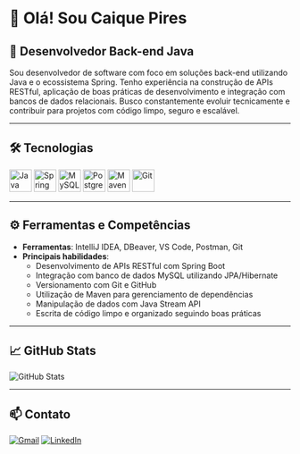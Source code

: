 # 👋 Olá! Sou Caique Pires

## 💼 Desenvolvedor Back-end Java

Sou desenvolvedor de software com foco em soluções back-end utilizando Java e o ecossistema Spring. Tenho experiência na construção de APIs RESTful, aplicação de boas práticas de desenvolvimento e integração com bancos de dados relacionais. Busco constantemente evoluir tecnicamente e contribuir para projetos com código limpo, seguro e escalável.

---

## 🛠️ Tecnologias

<p align="left">
  <img src="https://cdn.jsdelivr.net/gh/devicons/devicon/icons/java/java-original.svg" width="40" height="40" alt="Java"/>
  <img src="https://cdn.jsdelivr.net/gh/devicons/devicon/icons/spring/spring-original.svg" width="40" height="40" alt="Spring Boot"/>
  <img src="https://cdn.jsdelivr.net/gh/devicons/devicon/icons/mysql/mysql-original.svg" width="40" height="40" alt="MySQL"/>
  <img src="https://cdn.jsdelivr.net/gh/devicons/devicon/icons/postgresql/postgresql-original.svg" width="40" height="40" alt="PostgreSQL"/>
  <img src="https://cdn.jsdelivr.net/gh/devicons/devicon/icons/maven/maven-original.svg" width="40" height="40" alt="Maven"/>
  <img src="https://cdn.jsdelivr.net/gh/devicons/devicon/icons/git/git-original.svg" width="40" height="40" alt="Git"/>
</p>

---

## ⚙️ Ferramentas e Competências

- **Ferramentas**: IntelliJ IDEA, DBeaver, VS Code, Postman, Git
- **Principais habilidades**:
  - Desenvolvimento de APIs RESTful com Spring Boot
  - Integração com banco de dados MySQL utilizando JPA/Hibernate
  - Versionamento com Git e GitHub
  - Utilização de Maven para gerenciamento de dependências
  - Manipulação de dados com Java Stream API
  - Escrita de código limpo e organizado seguindo boas práticas

---

## 📈 GitHub Stats

![GitHub Stats](https://github-readme-stats.vercel.app/api?username=caiquepirs&show_icons=true&theme=radical)

---

## 📫 Contato

[![Gmail](https://img.shields.io/badge/Email-Gmail-red?style=flat&logo=gmail)](mailto:pirescaiq@gmail.com)
[![LinkedIn](https://img.shields.io/badge/LinkedIn-LinkedIn-blue?style=flat&logo=linkedin)](https://www.linkedin.com/in/caique-pires-8843aa332)


